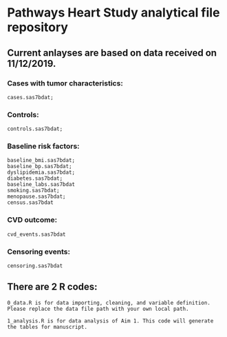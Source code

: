# Pathways Heart Study analytical file repository

## Current anlayses are based on data received on 11/12/2019.

### Cases with tumor characteristics: 
    cases.sas7bdat; 
### Controls: 
    controls.sas7bdat; 

### Baseline risk factors: 
    baseline_bmi.sas7bdat; 
    baseline_bp.sas7bdat; 
    dyslipidemia.sas7bdat; 
    diabetes.sas7bdat; 
    baseline_labs.sas7bdat
    smoking.sas7bdat; 
    menopause.sas7bdat; 
    census.sas7bdat

### CVD outcome: 
    cvd_events.sas7bdat

### Censoring events: 
    censoring.sas7bdat

## There are 2 R codes:
    0_data.R is for data importing, cleaning, and variable definition. Please replace the data file path with your own local path.
    
    1_analysis.R is for data analysis of Aim 1. This code will generate the tables for manuscript.
  






